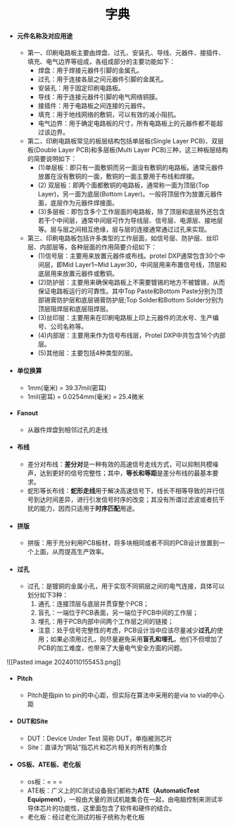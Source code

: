 
<h1 align = "center" style="color: #000000">字典</h1>

- #### 元件名称及对应用途
	-   第一、印刷电路板主要由焊盘、过孔、安装孔、导线、元器件、接插件、填充、电气边界等组成，各组成部分的主要功能如下：
		- 焊盘：用于焊接元器件引脚的金属孔。
		- 过孔：用于连接各层之间元器件引脚的金属孔。
		- 安装孔：用于固定印刷电路板。
		- 导线：用于连接元器件引脚的电气网络铜膜。
		- 接插件：用于电路板之间连接的元器件。
		- 填充：用于地线网络的敷铜，可以有效的减小阻抗。
		- 电气边界：用于确定电路板的尺寸，所有电路板上的元器件都不能超过该边界。
	- 第二、印刷电路板常见的板层结构包括单层板(Single Layer PCB)、双层板(Double Layer PCB)和多层板(Multi Layer PCB)三种，这三种板层结构的简要说明如下：
		- (1)单层板：即只有一面敷铜而另一面没有敷铜的电路板。通常元器件放置在没有敷铜的一面，敷铜的一面主要用于布线和焊接。
		- (2) 双层板：即两个面都敷铜的电路板，通常称一面为顶层(Top Layer)，另一面为底层(Bottom Layer)。一般将顶层作为放置元器件面，底层作为元器件焊接面。
		- (3)多层板：即包含多个工作层面的电路板，除了顶层和底层外还包含若干个中间层，通常中间层可作为导线层、信号层、电源层、接地层等。层与层之间相互绝缘，层与层的连接通常通过过孔来实现。
	- 第三、印刷电路板包括许多类型的工作层面，如信号层、防护层、丝印层、内部层等，各种层面的作用简要介绍如下：
		- (1)信号层：主要用来放置元器件或布线。protel DXP通常包含30个中间层，即Mid Layer1~Mid Layer30，中间层用来布置信号线，顶层和底层用来放置元器件或敷铜。
		- (2)防护层：主要用来确保电路板上不需要镀锡的地方不被镀锡，从而保证电路板运行的可靠性。其中Top Paste和Bottom Paste分别为顶部锡膏防护层和底层锡膏防护层;Top Solder和Bottom                       Solder分别为顶层阻焊层和底层阻焊层。
		- (3)丝印层：主要用来在印刷电路板上印上元器件的流水号、生产编号、公司名称等。
		- (4)内部层：主要用来作为信号布线层，Protel DXP中共包含16个内部层。
		- (5)其他层：主要包括4种类型的层。
- #### 单位换算
	- 1mm(毫米) = 39.37mil(密耳)
	- 1mil(密耳) = 0.0254mm(毫米) = 25.4微米
- #### Fanout
	- 从器件焊盘到相邻过孔的走线
- #### 布线
	- 差分对布线：**差分对**是一种有效的高速信号走线方式，可以抑制共模噪声，达到更好的信号完整性；其中，**等长和等距**是差分布线的最基本要求。
	- 蛇形等长布线：**蛇形走线**用于解决高速信号下，线长不相等导致的并行信号到达时间差异，进行引发信号时序的改变；其没有所谓过滤波或者抗干扰的能力，因而只适用于**时序匹配**用途。
- #### 拼版
	- 拼版：用于充分利用PCB板材，将多块相同或者不同的PCB设计放置到一个上面，从而提高生产效率。
- #### 过孔
	- 过孔：是镀铜的金属小孔，用于实现不同铜层之间的电气连接，具体可以划分如下3种：
		1. 通孔：连接顶层与底层并贯穿整个PCB；
		2. 盲孔：一端位于PCB表面，另一端位于PCB中间的工作层；
		3. 埋孔：用于PCB内部中间两个工作层之间的链接；
		- 注意：处于信号完整性的考虑，PCB设计当中应该尽量减少**过孔**的使用；如果必须用过孔，则尽量避免采用**盲孔和埋孔**，他们不但增加了PCB的加工难度，也带来了大量电气安全方面的问题。

![[Pasted image 20240110155453.png]]
- #### Pitch
	- Pitch是指pin to pin的中心距，但实际在算法中采用的是via to via的中心距
- #### DUT和Site
	- DUT：Device Under Test 简称 DUT，单指被测芯片
	- Site：直译为“网站”指芯片和芯片相关的所有的集合
- #### OS板、ATE板、老化板
	- os板：= = =
	- ATE板：广义上的IC测试设备我们都称为**ATE（AutomaticTest Equipment）**，一般由大量的测试机能集合在一起，由电脑控制来测试半导体芯片的功能性，这里面包含了软件和硬件的结合。
	- 老化板：经过老化测试的板子统称为老化板



